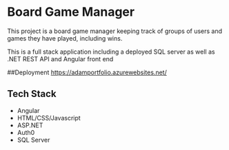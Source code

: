 # Board Game Manager

This project is a board game manager keeping track of groups of users and games they have played, including wins.

This is a full stack application including a deployed SQL server as well as .NET REST API and Angular front end

##Deployment
https://adamportfolio.azurewebsites.net/


## Tech Stack

- Angular
- HTML/CSS/Javascript
- ASP.NET
- Auth0
- SQL Server
